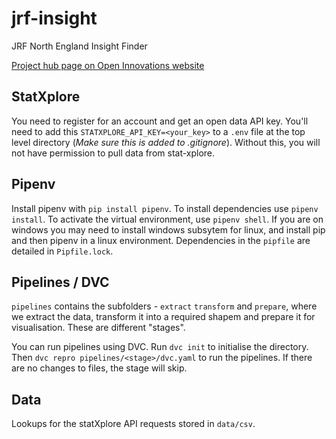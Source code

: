 # jrf-insight

JRF North England Insight Finder

[Project hub page on Open Innovations website](https://open-innovations.org/projects/jrf/north-insight-finder/)

## StatXplore

You need to register for an account and get an open data API key. You'll need to
add this `STATXPLORE_API_KEY=<your_key>` to a `.env` file at the top level
directory (_Make sure this is added to .gitignore_). Without this, you will not
have permission to pull data from stat-xplore.

## Pipenv

Install pipenv with `pip install pipenv`. To install dependencies use
`pipenv install`. To activate the virtual environment, use `pipenv shell`. If
you are on windows you may need to install windows subsytem for linux, and
install pip and then pipenv in a linux environment. Dependencies in the
`pipfile` are detailed in `Pipfile.lock`.

## Pipelines / DVC

`pipelines` contains the subfolders - `extract` `transform` and `prepare`, where
we extract the data, transform it into a required shapem and prepare it for
visualisation. These are different "stages".

You can run pipelines using DVC. Run `dvc init` to initialise the directory.
Then `dvc repro pipelines/<stage>/dvc.yaml` to run the pipelines. If there are
no changes to files, the stage will skip.

## Data

Lookups for the statXplore API requests stored in `data/csv`.
